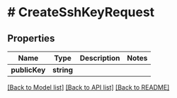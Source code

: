 # # CreateSshKeyRequest

## Properties

Name | Type | Description | Notes
------------ | ------------- | ------------- | -------------
**publicKey** | **string** |  |

[[Back to Model list]](../../README.md#models) [[Back to API list]](../../README.md#endpoints) [[Back to README]](../../README.md)
